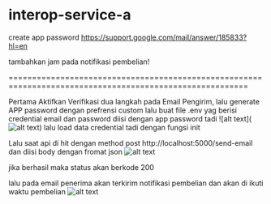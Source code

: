 # interop-service-a

create app password
https://support.google.com/mail/answer/185833?hl=en

tambahkan jam pada notifikasi pembelian!

=========================================================================================================

Pertama Aktifkan Verifikasi dua langkah pada Email Pengirim, lalu generate APP password dengan prefrensi custom
lalu buat file .env yag berisi credential email dan password diisi dengan app password tadi
![alt text](![alt text](http://url/to/img.png))
lalu load data credential tadi dengan fungsi init

Lalu saat api di hit dengan method post http://localhost:5000/send-email dan diisi body dengan fromat json
![alt text](https://ibb.co/dMNR6Yb)

jika berhasil maka status akan berkode 200

lalu pada email penerima akan terkirim notifikasi pembelian dan akan di ikuti waktu pembelian
![alt text](https://ibb.co/QMfzPGd)
